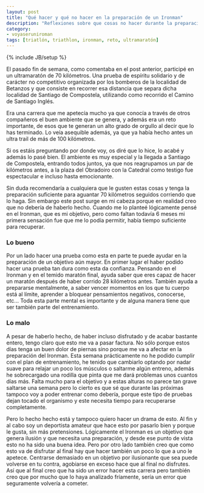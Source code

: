 ```yaml
---
layout: post
title: "Qué hacer y qué no hacer en la preparación de un Ironman"
description: "Reflexiones sobre que cosas no hacer durante la preparación de un Ironman"
category: 
- voyaseruniroman
tags: [triatlón, triathlon, ironman, reto, ultramaratón]
---
```

{% include JB/setup %}

El pasado fin de semana, como comentaba en el post anterior, participé en un ultramaratón de 70 kilómetros. Una prueba de espíritu solidario y de carácter no competitivo organizada por los bomberos de la localidad de Betanzos y que consiste en recorrer esa distancia que separa dicha localidad de Santiago de Compostela, utilizando como recorrido el Camino de Santiago Inglés.

Era una carrera que me apetecía mucho ya que conocía a través de otros compañeros el buen ambiente que se genera, y además era un reto importante, de esos que te generan un alto grado de orgullo al decir que lo has terminado. Lo veía asequible además, ya que ya había hecho antes un ultra trail de más de 100 kilómetros.

Si os estáis preguntando por donde voy, os diré que lo hice, lo acabé y además lo pasé bien. El ambiente es muy especial y la llegada a Santiago de Compostela, entrando todos juntos, ya que nos reagrupamos un par de kilómetros antes, a la plaza del Obradoiro con la Catedral como testigo fue espectacular e incluso hasta emocionante.

Sin duda recomendaría a cualquiera que le gusten estas cosas y tenga la preparación suficiente para aguantar 70 kilómetros seguidos corriendo que lo haga. Sin embargo este post surge en mi cabeza porque en realidad creo que no debería de haberlo hecho. Cuando me lo planteé lógicamente pensé en el Ironman, que es mi objetivo, pero como faltan todavía 6 meses mi primera sensación fue que me lo podía permitir, había tiempo suficiente para recuperar.

### Lo bueno

Por un lado hacer una prueba como esta en parte te puede ayudar en la preparación de un objetivo aún mayor. En primer lugar el haber podido hacer una prueba tan dura como esta da confianza. Pensando en el Ironman y en el temido maratón final, ayuda saber que eres capaz de hacer un maratón después de haber corrido 28 kilómetros antes. También ayuda a prepararse mentalmente, a saber vencer momentos en los que tu cuerpo está al límite, aprender a bloquear pensamientos negativos, conocerse, etc... Toda esta parte mental es importante y de alguna manera tiene que ser también parte del entrenamiento.

### Lo malo

A pesar de haberlo hecho, de haber incluso disfrutado y de acabar bastante entero, tengo claro que esto me va a pasar factura. No sólo porque estos días tenga un buen dolor de piernas sino porque me va a afectar en la preparación del Ironman. Esta semana prácticamente no he podido cumplir con el plan de entrenamiento, he tenido que cambiarlo optando por nadar suave para relajar un poco los músculos o saltarme algún entreno, además he sobrecargado una rodilla que pinta que me dará problemas unos cuantos días más. Falta mucho para el objetivo y a estas alturas no parece tan grave saltarse una semana pero lo cierto es que sé que durante las próximas tampoco voy a poder entrenar como debería, porque este tipo de pruebas dejan tocado el organismo y este necesita tiempo para recuperarse completamente. 

Pero lo hecho hecho está y tampoco quiero hacer un drama de esto. Al fin y al cabo soy un deportista amateur que hace esto por pasarlo bien y porque le gusta, sin más pretensiones. Lógicamente el Ironman es un objetivo que genera ilusión y que necesita una preparación, y desde ese punto de vista esto no ha sido una buena idea. Pero por otro lado también creo que como esto va de disfrutar al final hay que hacer también un poco lo que a uno le apetece. Centrarse demasiado en un objetivo por ilusionante que sea puede volverse en tu contra, agobiarse en exceso hace que al final no disfrutes. Así que al final creo que ha sido un error hacer esta carrera pero también creo que por mucho que lo haya analizado fríamente, sería un error que seguramente volvería a cometer.



